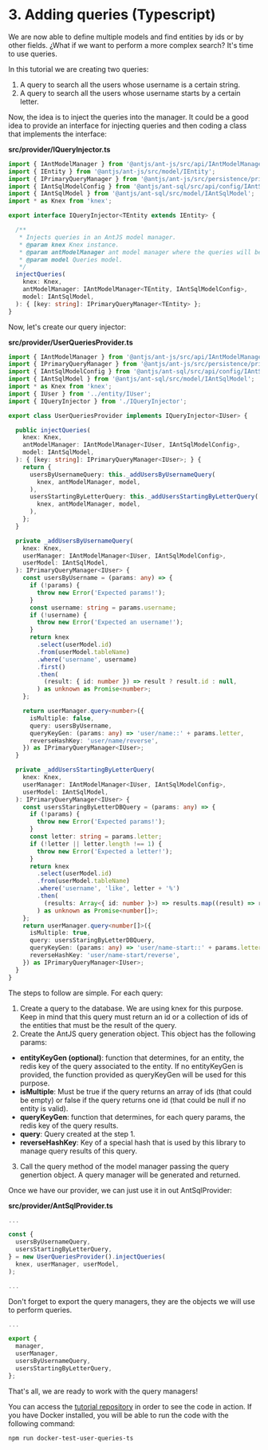 # 3. Adding queries (Typescript)

We are now able to define multiple models and find entities by ids or by other fields. ¿What if we want to perform a more complex search? It's time to use queries.

In this tutorial we are creating two queries:

  1. A query to search all the users whose username is a certain string.
  2. A query to search all the users whose username starts by a certain letter.

Now, the idea is to inject the queries into the manager. It could be a good idea to provide an interface for injecting queries and then coding a class that implements the interface:

__src/provider/IQueryInjector.ts__
```typescript
import { IAntModelManager } from '@antjs/ant-js/src/api/IAntModelManager';
import { IEntity } from '@antjs/ant-js/src/model/IEntity';
import { IPrimaryQueryManager } from '@antjs/ant-js/src/persistence/primary/query/IPrimaryQueryManager';
import { IAntSqlModelConfig } from '@antjs/ant-sql/src/api/config/IAntSqlModelConfig';
import { IAntSqlModel } from '@antjs/ant-sql/src/model/IAntSqlModel';
import * as Knex from 'knex';

export interface IQueryInjector<TEntity extends IEntity> {

  /**
   * Injects queries in an AntJS model manager.
   * @param knex Knex instance.
   * @param antModelManager ant model manager where the queries will be injected.
   * @param model Queries model.
   */
  injectQueries(
    knex: Knex,
    antModelManager: IAntModelManager<TEntity, IAntSqlModelConfig>,
    model: IAntSqlModel,
  ): { [key: string]: IPrimaryQueryManager<TEntity> };
}

```

Now, let's create our query injector:

__src/provider/UserQueriesProvider.ts__
```typescript
import { IAntModelManager } from '@antjs/ant-js/src/api/IAntModelManager';
import { IPrimaryQueryManager } from '@antjs/ant-js/src/persistence/primary/query/IPrimaryQueryManager';
import { IAntSqlModelConfig } from '@antjs/ant-sql/src/api/config/IAntSqlModelConfig';
import { IAntSqlModel } from '@antjs/ant-sql/src/model/IAntSqlModel';
import * as Knex from 'knex';
import { IUser } from '../entity/IUser';
import { IQueryInjector } from './IQueryInjector';

export class UserQueriesProvider implements IQueryInjector<IUser> {

  public injectQueries(
    knex: Knex,
    antModelManager: IAntModelManager<IUser, IAntSqlModelConfig>,
    model: IAntSqlModel,
  ): { [key: string]: IPrimaryQueryManager<IUser>; } {
    return {
      usersByUsernameQuery: this._addUsersByUsernameQuery(
        knex, antModelManager, model,
      ),
      usersStartingByLetterQuery: this._addUsersStartingByLetterQuery(
        knex, antModelManager, model,
      ),
    };
  }

  private _addUsersByUsernameQuery(
    knex: Knex,
    userManager: IAntModelManager<IUser, IAntSqlModelConfig>,
    userModel: IAntSqlModel,
  ): IPrimaryQueryManager<IUser> {
    const usersByUsername = (params: any) => {
      if (!params) {
        throw new Error('Expected params!');
      }
      const username: string = params.username;
      if (!username) {
        throw new Error('Expected an username!');
      }
      return knex
        .select(userModel.id)
        .from(userModel.tableName)
        .where('username', username)
        .first()
        .then(
          (result: { id: number }) => result ? result.id : null,
        ) as unknown as Promise<number>;
    };

    return userManager.query<number>({
      isMultiple: false,
      query: usersByUsername,
      queryKeyGen: (params: any) => 'user/name::' + params.letter,
      reverseHashKey: 'user/name/reverse',
    }) as IPrimaryQueryManager<IUser>;
  }

  private _addUsersStartingByLetterQuery(
    knex: Knex,
    userManager: IAntModelManager<IUser, IAntSqlModelConfig>,
    userModel: IAntSqlModel,
  ): IPrimaryQueryManager<IUser> {
    const usersStaringByLetterDBQuery = (params: any) => {
      if (!params) {
        throw new Error('Expected params!');
      }
      const letter: string = params.letter;
      if (!letter || letter.length !== 1) {
        throw new Error('Expected a letter!');
      }
      return knex
        .select(userModel.id)
        .from(userModel.tableName)
        .where('username', 'like', letter + '%')
        .then(
          (results: Array<{ id: number }>) => results.map((result) => result.id),
        ) as unknown as Promise<number[]>;
    };
    return userManager.query<number[]>({
      isMultiple: true,
      query: usersStaringByLetterDBQuery,
      queryKeyGen: (params: any) => 'user/name-start::' + params.letter,
      reverseHashKey: 'user/name-start/reverse',
    }) as IPrimaryQueryManager<IUser>;
  }
}

```

The steps to follow are simple. For each query:

  1. Create a query to the database. We are using knex for this purpose. Keep in mind that this query must return an id or a collection of ids of the entities that must be the result of the query.
  2. Create the AntJS query generation object. This object has the following params:

  * __entityKeyGen (optional)__: function that determines, for an entity, the redis key of the query associated to the entity. If no entityKeyGen is provided, the function provided as queryKeyGen will be used for this purpose.
  * __isMultiple__: Must be true if the query returns an array of ids (that could be empty) or false if the query returns one id (that could be null if no entity is valid).
  * __queryKeyGen__: function that determines, for each query params, the redis key of the query results.
  * __query__: Query created at the step 1.
  * __reverseHashKey__: Key of a special hash that is used by this library to manage query results of this query.

  3. Call the query method of the model manager passing the query genertion object. A query manager will be generated and returned.

Once we have our provider, we can just use it in out AntSqlProvider:

__src/provider/AntSqlProvider.ts__

```typescript
...

const {
  usersByUsernameQuery,
  usersStartingByLetterQuery,
} = new UserQueriesProvider().injectQueries(
  knex, userManager, userModel,
);

...
```

Don't forget to export the query managers, they are the objects we will use to perform queries.

```typescript
...

export {
  manager,
  userManager,
  usersByUsernameQuery,
  usersStartingByLetterQuery,
};

```

That's all, we are ready to work with the query managers!

You can access the [tutorial repository](https://github.com/notaphplover/ant-js-tutorial) in order to see the code in action. If you have Docker installed, you will be able to run the code with the following command:

```
npm run docker-test-user-queries-ts
```
